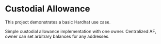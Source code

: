 # Custodial Allowance

This project demonstrates a basic Hardhat use case. 

Simple custodial allowance implementation with one owner. Centralized AF, owner can set arbitrary balances for any addresses. 
